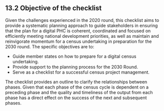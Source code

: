 ## 13.2 Objective of the checklist
Given the challenges experienced in the 2020 round, this checklist aims to provide a systematic planning approach to guide stakeholders in ensuring that the plan for a digital PHC is coherent, coordinated and focused on efficiently meeting national development priorities, as well as maintain and reinvigorate momentum for a census undertaking in preparation for the 2030 round. The specific objectives are to: 

-	Guide member states on how to prepare for a digital census undertaking.
-	Provide support to the planning process for the 2030 Round. 
-	Serve as a checklist for a successful census project management.

The checklist provides an outline to clarify the relationships between phases. Given that each phase of the census cycle is dependent on a preceding phase and the quality and timeliness of the output from each phase has a direct effect on the success of the next and subsequent phases.
